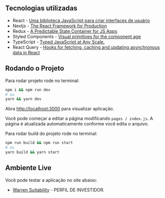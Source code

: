 ## Tecnologias utilizadas
  
 - React - [Uma biblioteca JavaScript para criar interfaces de usuário](https://pt-br.reactjs.org/)
 - Nextjs - [The React Framework for Production](https://nextjs.org/docs)
 - Redux - [A Predictable State Container for JS Apps](https://redux.js.org/)
 - Styled Components - [Visual primitives for the component age](https://styled-components.com/)
 - TypeScript - [Typed JavaScript at Any Scale.](https://www.typescriptlang.org/)
 - React Query - [Hooks for fetching, caching and updating asynchronous data in React](https://react-query.tanstack.com/)

## Rodando o Projeto

Para rodar projeto rode no terminal:

```bash
npm i && npm run dev
# ou
yarn && yarn dev
```

Abra [http://localhost:3000](http://localhost:3000) para visualizar aplicação.

Você pode começar a editar a página modificando `pages / index.js`. A página é atualizada automaticamente conforme você edita o arquivo.

Para rodar build do projeto rode no terminal:

```bash
npm run build && npm run start
# ou
yarn build && yarn start
```

## Ambiente Live

Você pode testar a aplicação no site abaixo:

- [Warren Suitability](https://warren-suitability.vercel.app/) - PERFIL DE INVESTIDOR.

